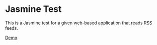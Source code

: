 <h1>Jasmine Test</h1>
<p>This is a Jasmine test for a given web-based application that reads RSS feeds.</p> 

<p><a href = "http://lei-clearsky.github.io/frontend-nanodegree-feedreader/">Demo</a></p>
